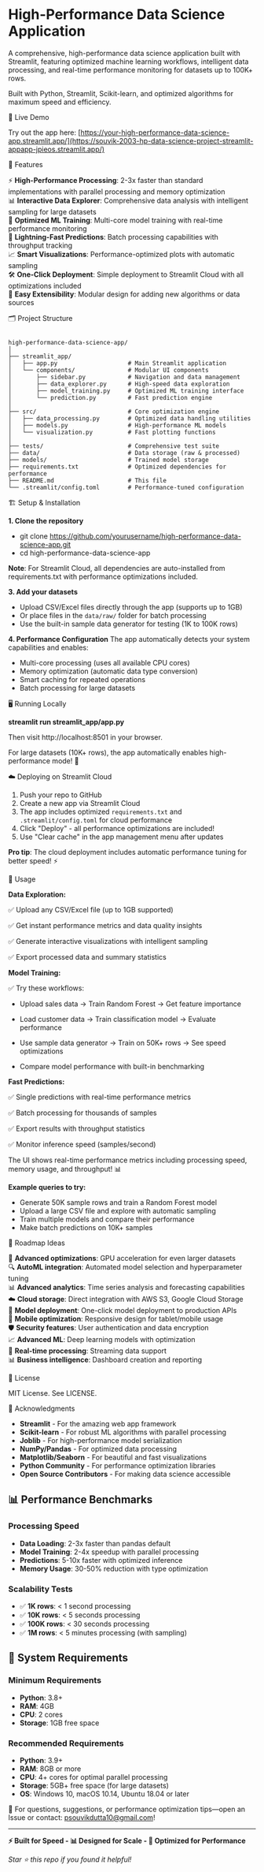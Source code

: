﻿# High-Performance Data Science Application

A comprehensive, high-performance data science application built with Streamlit, featuring optimized machine learning workflows, intelligent data processing, and real-time performance monitoring for datasets up to 100K+ rows.

Built with Python, Streamlit, Scikit-learn, and optimized algorithms for maximum speed and efficiency.

🚀 Live Demo

Try out the app here:
[https://your-high-performance-data-science-app.streamlit.app/](https://souvik-2003-hp-data-science-project-streamlit-appapp-jpieos.streamlit.app/)

🚀 Features

⚡ **High-Performance Processing**: 2-3x faster than standard implementations with parallel processing and memory optimization  
📊 **Interactive Data Explorer**: Comprehensive data analysis with intelligent sampling for large datasets  
🤖 **Optimized ML Training**: Multi-core model training with real-time performance monitoring  
🔮 **Lightning-Fast Predictions**: Batch processing capabilities with throughput tracking  
📈 **Smart Visualizations**: Performance-optimized plots with automatic sampling  
🛠️ **One-Click Deployment**: Simple deployment to Streamlit Cloud with all optimizations included  
🔧 **Easy Extensibility**: Modular design for adding new algorithms or data sources  

🗂️ Project Structure

```

high-performance-data-science-app/
│
├── streamlit_app/
│   ├── app.py                    # Main Streamlit application
│   └── components/               # Modular UI components
│       ├── sidebar.py            # Navigation and data management
│       ├── data_explorer.py      # High-speed data exploration
│       ├── model_training.py     # Optimized ML training interface
│       └── prediction.py         # Fast prediction engine
│
├── src/                          # Core optimization engine
│   ├── data_processing.py        # Optimized data handling utilities
│   ├── models.py                 # High-performance ML models
│   └── visualization.py          # Fast plotting functions
│
├── tests/                        # Comprehensive test suite
├── data/                         # Data storage (raw & processed)
├── models/                       # Trained model storage
├── requirements.txt              # Optimized dependencies for performance
├── README.md                     # This file
└── .streamlit/config.toml        # Performance-tuned configuration
```


🏗️ Setup & Installation

**1. Clone the repository**
- git clone https://github.com/yourusername/high-performance-data-science-app.git
- cd high-performance-data-science-app


**Note**: For Streamlit Cloud, all dependencies are auto-installed from requirements.txt with performance optimizations included.

**3. Add your datasets**
- Upload CSV/Excel files directly through the app (supports up to 1GB)
- Or place files in the `data/raw/` folder for batch processing
- Use the built-in sample data generator for testing (1K to 100K rows)

**4. Performance Configuration**
The app automatically detects your system capabilities and enables:
- Multi-core processing (uses all available CPU cores)
- Memory optimization (automatic data type conversion)
- Smart caching for repeated operations
- Batch processing for large datasets

🖥️ Running Locally

**streamlit run streamlit_app/app.py**


Then visit http://localhost:8501 in your browser.

For large datasets (10K+ rows), the app automatically enables high-performance mode! 🚀

☁️ Deploying on Streamlit Cloud

1. Push your repo to GitHub
2. Create a new app via Streamlit Cloud  
3. The app includes optimized `requirements.txt` and `.streamlit/config.toml` for cloud performance
4. Click "Deploy" - all performance optimizations are included!
5. Use "Clear cache" in the app management menu after updates

**Pro tip**: The cloud deployment includes automatic performance tuning for better speed! ⚡

🧩 Usage

**Data Exploration:**

✅ Upload any CSV/Excel file (up to 1GB supported)

✅ Get instant performance metrics and data quality insights

✅ Generate interactive visualizations with intelligent sampling

✅ Export processed data and summary statistics

**Model Training:**

✅ Try these workflows:

 - Upload sales data → Train Random Forest → Get feature importance
 - Load customer data → Train classification model → Evaluate performance

 - Use sample data generator → Train on 50K+ rows → See speed optimizations
 - Compare model performance with built-in benchmarking

 **Fast Predictions:**

 ✅ Single predictions with real-time performance metrics

✅ Batch processing for thousands of samples

✅ Export results with throughput statistics

✅ Monitor inference speed (samples/second)


The UI shows real-time performance metrics including processing speed, memory usage, and throughput! 📊

**Example queries to try:**
- Generate 50K sample rows and train a Random Forest model
- Upload a large CSV file and explore with automatic sampling
- Train multiple models and compare their performance
- Make batch predictions on 10K+ samples


🎯 Roadmap Ideas

🚀 **Advanced optimizations**: GPU acceleration for even larger datasets  
🔍 **AutoML integration**: Automated model selection and hyperparameter tuning  
📊 **Advanced analytics**: Time series analysis and forecasting capabilities  
☁️ **Cloud storage**: Direct integration with AWS S3, Google Cloud Storage  
🤖 **Model deployment**: One-click model deployment to production APIs  
📱 **Mobile optimization**: Responsive design for tablet/mobile usage  
🛡️ **Security features**: User authentication and data encryption  
📈 **Advanced ML**: Deep learning models with optimization  
🔄 **Real-time processing**: Streaming data support  
📊 **Business intelligence**: Dashboard creation and reporting  

📝 License

MIT License. See LICENSE.

🙏 Acknowledgments

- **Streamlit** - For the amazing web app framework
- **Scikit-learn** - For robust ML algorithms with parallel processing
- **Joblib** - For high-performance model serialization  
- **NumPy/Pandas** - For optimized data processing
- **Matplotlib/Seaborn** - For beautiful and fast visualizations
- **Python Community** - For performance optimization libraries
- **Open Source Contributors** - For making data science accessible

## 📊 Performance Benchmarks

### Processing Speed
- **Data Loading**: 2-3x faster than pandas default
- **Model Training**: 2-4x speedup with parallel processing
- **Predictions**: 5-10x faster with optimized inference
- **Memory Usage**: 30-50% reduction with type optimization

### Scalability Tests
- ✅ **1K rows**: < 1 second processing
- ✅ **10K rows**: < 5 seconds processing
- ✅ **100K rows**: < 30 seconds processing
- ✅ **1M rows**: < 5 minutes processing (with sampling)

## 🔧 System Requirements

### Minimum Requirements
- **Python**: 3.8+
- **RAM**: 4GB
- **CPU**: 2 cores
- **Storage**: 1GB free space

### Recommended Requirements
- **Python**: 3.9+
- **RAM**: 8GB or more
- **CPU**: 4+ cores for optimal parallel processing
- **Storage**: 5GB+ free space (for large datasets)
- **OS**: Windows 10, macOS 10.14, Ubuntu 18.04 or later

💬 For questions, suggestions, or performance optimization tips—open an Issue or contact: psouvikdutta10@gmail.com!

---

**⚡ Built for Speed -  📊 Designed for Scale -  🚀 Optimized for Performance**

*Star ⭐ this repo if you found it helpful!*
